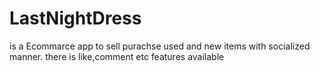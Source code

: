 # LastNightDress
is a Ecommarce app to sell purachse used and new items with socialized manner. there is like,comment etc features available
